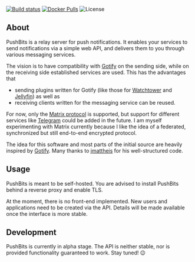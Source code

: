 [![Build status](https://img.shields.io/travis/eikendev/pushbits/master)](https://travis-ci.com/github/eikendev/pushbits/builds/)
[![Docker Pulls](https://img.shields.io/docker/pulls/eikendev/pushbits)](https://hub.docker.com/r/eikendev/pushbits)
![License](https://img.shields.io/github/license/eikendev/pushbits)

## About

PushBits is a relay server for push notifications.
It enables your services to send notifications via a simple web API, and delivers them to you through various messaging services.

The vision is to have compatibility with [Gotify](https://gotify.net/) on the sending side, while on the receiving side established services are used.
This has the advantages that
- sending plugins written for Gotify (like those for [Watchtower](https://containrrr.dev/watchtower/) and [Jellyfin](https://jellyfin.org/)) as well as
- receiving clients written for the messaging service can be reused.

For now, only the [Matrix protocol](https://matrix.org/) is supported, but support for different services like [Telegram](https://telegram.org/) could be added in the future.
I am myself experimenting with Matrix currently because I like the idea of a federated, synchronized but still end-to-end encrypted protocol.

The idea for this software and most parts of the initial source are heavily inspired by [Gotify](https://gotify.net/).
Many thanks to [jmattheis](https://jmattheis.de/) for his well-structured code.

## Usage

PushBits is meant to be self-hosted.
You are advised to install PushBits behind a reverse proxy and enable TLS.

At the moment, there is no front-end implemented.
New users and applications need to be created via the API.
Details will be made available once the interface is more stable.

## Development

PushBits is currently in alpha stage.
The API is neither stable, nor is provided functionality guaranteed to work.
Stay tuned! 😉
